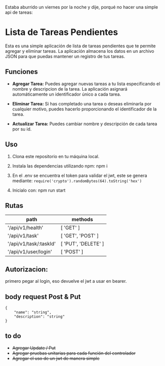 Estaba aburrido un viernes por la noche y dije, porqué no hacer una simple api de tareas:

# Lista de Tareas Pendientes
Esta es una simple aplicación de lista de tareas pendientes que te permite agregar y eliminar tareas. La aplicación almacena los datos en un archivo JSON para que puedas mantener un registro de tus tareas.

## Funciones

- **Agregar Tarea:** Puedes agregar nuevas tareas a tu lista especificando el nombre y descripcion de la tarea. La aplicación asignará automáticamente un identificador único a cada tarea.

- **Eliminar Tarea:** Si has completado una tarea o deseas eliminarla por cualquier motivo, puedes hacerlo proporcionando el identificador de la tarea.

- **Actualizar Tarea:** Puedes cambiar nombre y descripción de cada tarea por su id.

## Uso

1. Clona este repositorio en tu máquina local.

2. Instala las dependencias utilizando npm: npm i

3. En el .env se encuentra el token para validar el jwt, este se genera mediante: `require('crypto').randomBytes(64).toString('hex')`

4. Inicialo con: npm run start

## Rutas
|         path          |      methods      |
|---------------------- | ----------------- |
|   '/api/v1/health'   |     [ 'GET' ]     |
|    '/api/v1/task'    | [ 'GET', 'POST' ] |
| '/api/v1/task/:taskId'|  [ 'PUT', 'DELETE' ] |
| '/api/v1/user/login'  |     [ 'POST' ]    |
## Autorizacion:
primero pegar al login, eso devuelve el jwt a usar en bearer.


## body request Post & Put
```
{
    "name": "string",
    "description": "string"
}
```

## to do
* ~~Agregar Update / Put~~
* ~~Agregar pruebas unitarias para cada función del controlador~~
* ~~Agregar el uso de un jwt de manera simple~~
